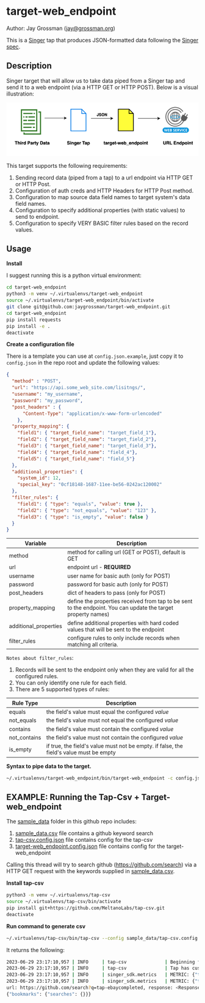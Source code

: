 # target-web_endpoint

Author: Jay Grossman (jay@grossman.org)

This is a [Singer](http://singer.io) tap that produces JSON-formatted data following the [Singer spec](https://github.com/singer-io/getting-started/blob/master/SPEC.md).

## Description

Singer target that will allow us to take data piped from a Singer tap and send it to a web endpoint (via a HTTP GET or HTTP POST). Below is a visual illustration:

![target-web_endpoint](docs/target-web_endpoint_dataflow.png)

This target supports the following requirements:

1. Sending record data (piped from a tap) to a url endpoint via HTTP GET or HTTP Post.
2. Configuration of auth creds and HTTP Headers for HTTP Post method.
3. Configuration to map source data field names to target system's data field names.
4. Configuration to specify additional properties (with static values) to send to endpoint.
5. Configuration to specify VERY BASIC filter rules based on the record values.


## Usage

**Install**

I suggest running this is a python virtual environment:

```bash
cd target-web_endpoint
python3 -m venv ~/.virtualenvs/target-web_endpoint
source ~/.virtualenvs/target-web_endpoint/bin/activate
git clone git@github.com:jaygrossman/target-web_endpoint.git
cd target-web_endpoint
pip install requests
pip install -e .
deactivate
```

**Create a configuration file**

There is a template you can use at `config.json.example`, just copy it to `config.json` in the repo root and update the following values:
```json
{
  "method" : "POST",
  "url": "https://api.some_web_site.com/lisitngs/", 
  "username": "my_username",
  "password": "my_password",
  "post_headers" : {
      "Content-Type": "application/x-www-form-urlencoded"
    }, 
  "property_mapping": {
    "field1": { "target_field_name": "target_field_1"},
    "field2": { "target_field_name": "target_field_2"},
    "field3": { "target_field_name": "target_field_3"},
    "field4": { "target_field_name": "field_4"},
    "field5": { "target_field_name": "field_5"}
  },
  "additional_properties": {
    "system_id": 12,
    "special_key": "0cf18148-1687-11ee-be56-0242ac120002"
  },
  "filter_rules": {
    "field1": { "type": "equals", "value": true },
    "field2": { "type": "not_equals", "value": "123" },
    "field3": { "type": "is_empty", "value": false }
  }
}
```

| Variable | Description |
| ----------- | ----------- |
| method | method for calling url (GET or POST), default is GET |
| url | endpoint url - **REQUIRED**|
| username | user name for basic auth (only for POST) |
| password | password  for basic auth (only for POST) |
| post_headers | dict of headers to pass  (only for POST)  |
| property_mapping | define the properties received from tap to be sent to the endpoint. You can update the target property names)  |
| additional_properties | define additional properties with hard coded values that will be sent to the endpoint  |
| filter_rules | configure rules to only include records when matching all criteria. |

`Notes about filter_rules`:
1. Records will be sent to the endpoint only when they are valid for all the configured rules. 
2. You can only identify one rule for each field.
3. There are 5 supported types of rules:

| Rule Type | Description |
| ----------- | ----------- |
| equals | the field's value must equal the configured *value*  |
| not_equals | the field's value must not equal the configured *value*  |
| contains | the field's value must contain the configured *value*  |
| not_contains | the field's value must not contain the configured *value*  |
| is_empty | if true, the field's value must not be empty. if false, the field's value must be empty  |

**Syntax to pipe data to the target.**
```bash
~/.virtualenvs/target-web_endpoint/bin/target-web_endpoint -c config.json
```

## EXAMPLE: Running the Tap-Csv + Target-web_endpoint

The [sample_data](sample_data) folder in this github repo includes:
1. [sample_data.csv](sample_data/sample_data.csv) file contains a github keyword search
2. [tap-csv.config.json](sample_data/tap-csv.config.json) file contains config for the tap-csv
3. [target-web_endpoint.config.json](sample_data/target-web_endpoint.config.json) file contains config for the target-web_endpoint
 
Calling this thread will try to search github (https://github.com/search) via a HTTP GET request with the keywords supplied in [sample_data.csv](sample_data/sample_data.csv).

**Install tap-csv**
```bash
python3 -m venv ~/.virtualenvs/tap-csv
source ~/.virtualenvs/tap-csv/bin/activate
pip install git+https://github.com/MeltanoLabs/tap-csv.git
deactivate
```

**Run command to generate csv**

```bash
~/.virtualenvs/tap-csv/bin/tap-csv --config sample_data/tap-csv.config.json | ~/.virtualenvs/target-web_endpoint/bin/target-web_endpoint --config sample_data/target-web_endpoint.config.json

```
It returns the following:

```bash
2023-06-29 23:17:10,957 | INFO     | tap-csv              | Beginning full_table sync of 'searches'...
2023-06-29 23:17:10,957 | INFO     | tap-csv              | Tap has custom mapper. Using 1 provided map(s).
2023-06-29 23:17:10,957 | INFO     | singer_sdk.metrics   | METRIC: {"type": "timer", "metric": "sync_duration", "value": 0.000225067138671875, "tags": {"stream": "searches", "context": {}, "status": "succeeded"}}
2023-06-29 23:17:10,957 | INFO     | singer_sdk.metrics   | METRIC: {"type": "counter", "metric": "record_count", "value": 1, "tags": {"stream": "searches", "context": {}}}
url: https://github.com/search?q=tap-ebaycompleted, response: <Response [200]>
{"bookmarks": {"searches": {}}}
```